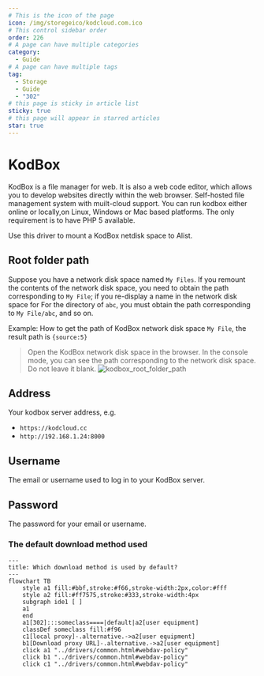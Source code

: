 ```yaml
---
# This is the icon of the page
icon: /img/storegeico/kodcloud.com.ico
# This control sidebar order
order: 226
# A page can have multiple categories
category:
  - Guide
# A page can have multiple tags
tag:
  - Storage
  - Guide
  - "302"
# this page is sticky in article list
sticky: true
# this page will appear in starred articles
star: true
---
```

# KodBox

KodBox is a file manager for web. It is also a web code editor, which allows you to develop websites directly within the web browser. Self-hosted file management system with muilt-cloud support. You can run kodbox either online or locally,on Linux, Windows or Mac based platforms. The only requirement is to have PHP 5 available.

Use this driver to mount a KodBox netdisk space to Alist.

## **Root folder path**

Suppose you have a network disk space named `My Files`. If you remount the contents of the network disk space, you need to obtain the path corresponding to `My File`; if you re-display a name in the network disk space for For the directory of `abc`, you must obtain the path corresponding to `My File/abc`, and so on.

Example: How to get the path of KodBox network disk space `My File`, the result path is `{source:5}`
> Open the KodBox network disk space in the browser. In the console mode, you can see the path corresponding to the network disk space. Do not leave it blank.
![kodbox_root_folder_path](/img/drivers/kodbox/kodbox_root_folder_path_en.jpg)

## **Address**

Your kodbox server address, e.g.
- `https://kodcloud.cc`
- `http://192.168.1.24:8000`

## **Username**

The email or username used to log in to your KodBox server.

## **Password**

The password for your email or username.

### **The default download method used**

```mermaid
---
title: Which download method is used by default?
---
flowchart TB
    style a1 fill:#bbf,stroke:#f66,stroke-width:2px,color:#fff
    style a2 fill:#ff7575,stroke:#333,stroke-width:4px
    subgraph ide1 [ ]
    a1
    end
    a1[302]:::someclass====|default|a2[user equipment]
    classDef someclass fill:#f96
    c1[local proxy]-.alternative.->a2[user equipment]
    b1[Download proxy URL]-.alternative.->a2[user equipment]
    click a1 "../drivers/common.html#webdav-policy"
    click b1 "../drivers/common.html#webdav-policy"
    click c1 "../drivers/common.html#webdav-policy"
```
